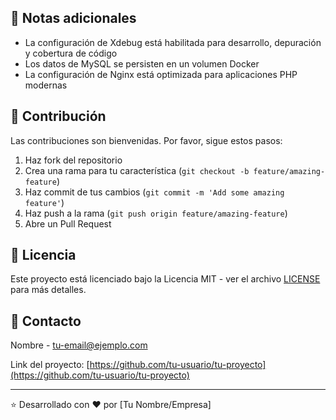 
## 📝 Notas adicionales

- La configuración de Xdebug está habilitada para desarrollo, depuración y cobertura de código
- Los datos de MySQL se persisten en un volumen Docker
- La configuración de Nginx está optimizada para aplicaciones PHP modernas

## 🤝 Contribución

Las contribuciones son bienvenidas. Por favor, sigue estos pasos:

1. Haz fork del repositorio
2. Crea una rama para tu característica (`git checkout -b feature/amazing-feature`)
3. Haz commit de tus cambios (`git commit -m 'Add some amazing feature'`)
4. Haz push a la rama (`git push origin feature/amazing-feature`)
5. Abre un Pull Request

## 📄 Licencia

Este proyecto está licenciado bajo la Licencia MIT - ver el archivo [LICENSE](LICENSE) para más detalles.

## 📧 Contacto

Nombre - [tu-email@ejemplo.com](mailto:tu-email@ejemplo.com)

Link del proyecto: [https://github.com/tu-usuario/tu-proyecto](https://github.com/tu-usuario/tu-proyecto)

---

⭐️ Desarrollado con ❤️ por [Tu Nombre/Empresa]